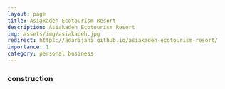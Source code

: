 ```yaml
---
layout: page
title: Asiakadeh Ecotourism Resort
description: Asiakadeh Ecotourism Resort
img: assets/img/asiakadeh.jpg
redirect: https://adarijani.github.io/asiakadeh-ecotourism-resort/
importance: 1
category: personal business
---
```


### construction
